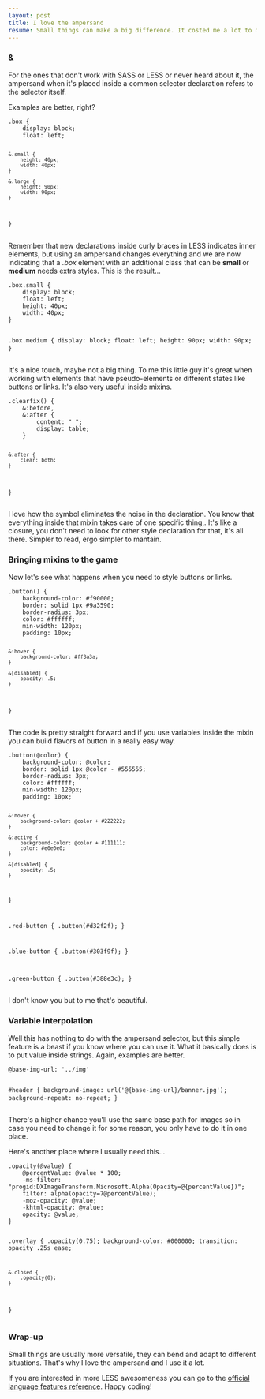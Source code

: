 ```yaml
---
layout: post
title: I love the ampersand
resume: Small things can make a big difference. It costed me a lot to move from plain CSS to preprocessors languages, but somehow LESS convinced me and its little shorcuts are the way I enjoy the most and the ampersand is one of those small things.
---
```


### &amp;

For the ones that don't work with SASS or LESS or never heard about it, the ampersand when it's placed inside a common selector declaration refers to the selector itself.

Examples are better, right?

<div class="highlight"><pre>
<code>.box {
    display: block;
    float: left;

    &.small {
        height: 40px;
        width: 40px;
    }

    &.large {
        height: 90px;
        width: 90px;
    }
}</code>
</pre></div>

Remember that new declarations inside curly braces in LESS indicates inner elements, but using an ampersand changes everything and we are now indicating that a *.box* element with an additional class that can be **small** or **medium** needs extra styles. This is the result...

<div class="highlight"><pre>
<code>.box.small {
    display: block;
    float: left;
    height: 40px;
    width: 40px;
}

.box.medium {
    display: block;
    float: left;
    height: 90px;
    width: 90px;
}</code>
</pre></div>

It's a nice touch, maybe not a big thing. To me this little guy it's great when working with elements that have pseudo-elements or different states like buttons or links. It's also very useful inside mixins.

<div class="highlight"><pre>
<code>.clearfix() {
    &:before,
    &:after {
        content: " ";
        display: table;
    }

    &:after {
        clear: both;
    }
}</code>
</pre></div>

I love how the symbol eliminates the noise in the declaration. You know that everything inside that mixin takes care of one specific thing,. It's like a closure, you don't need to look for other style declaration for that, it's all there. Simpler to read, ergo simpler to mantain.


### Bringing mixins to the game

Now let's see what happens when you need to style buttons or links.

<div class="highlight"><pre>
<code>.button() {
    background-color: #f90000;
    border: solid 1px #9a3590;
    border-radius: 3px;
    color: #ffffff;
    min-width: 120px;
    padding: 10px;

    &:hover {
        background-color: #ff3a3a;
    }

    &[disabled] {
        opacity: .5;
    }
}</code>
</pre></div>

The code is pretty straight forward and if you use variables inside the mixin you can build flavors of button in a really easy way.

<div class="highlight"><pre>
<code>.button(@color) {
    background-color: @color;
    border: solid 1px @color - #555555;
    border-radius: 3px;
    color: #ffffff;
    min-width: 120px;
    padding: 10px;

    &:hover {
        background-color: @color + #222222;
    }

    &:active {
        background-color: @color + #111111;
        color: #e0e0e0;
    }

    &[disabled] {
        opacity: .5;
    }
}

.red-button {
    .button(#d32f2f);
}

.blue-button {
    .button(#303f9f);
}

.green-button {
    .button(#388e3c);
}</code>
</pre></div>

I don't know you but to me that's beautiful.


### Variable interpolation

Well this has nothing to do with the ampersand selector, but this simple feature is a beast if you know where you can use it. What it basically does is to put value inside strings. Again, examples are better.

<div class="highlight"><pre>
<code>@base-img-url: '../img'

#header {
    background-image: url('@{base-img-url}/banner.jpg');
    background-repeat: no-repeat;
}</code>
</pre></div>

There's a higher chance you'll use the same base path for images so in case you need to change it for some reason, you only have to do it in one place.

Here's another place where I usually need this...

<div class="highlight"><pre>
<code>.opacity(@value) {
    @percentValue: @value * 100;
    -ms-filter: "progid:DXImageTransform.Microsoft.Alpha(Opacity=@{percentValue})";
    filter: alpha(opacity=7@percentValue);
    -moz-opacity: @value;
    -khtml-opacity: @value;
    opacity: @value;
}

.overlay {
    .opacity(0.75);
    background-color: #000000;
    transition: opacity .25s ease; 

    &.closed {
        .opacity(0);
    }
}</code>
</pre></div>


### Wrap-up

Small things are usually more versatile, they can bend and adapt to different situations. That's why I love the ampersand and I use it a lot.

If you are interested in more LESS awesomeness you can go to the <a href="http://lesscss.org/features/" target="_blank">official language features reference</a>. Happy coding!